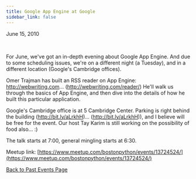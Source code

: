 ```yaml
---
title: Google App Engine at Google
sidebar_link: false
---
```


June 15, 2010


   

For June, we've got an in-depth evening about Google App Engine. And due to some scheduling issues, we're on a different night (a Tuesday), and in a different location (Google's Cambridge offices).

Omer Trajman has built an RSS reader on App Engine: http://webwriting.com... (http://webwriting.com/reader/) He'll walk us through the basics of App Engine, and then dive into the details of how he built this particular application.

Google's Cambridge office is at 5 Cambridge Center. Parking is right behind the building (http://bit.ly/aLrkhH)... (http://bit.ly/aLrkhH)), and I believe will be free for the event. Our host Tay Karim is still working on the possibility of food also... :)

The talk starts at 7:00, general mingling starts at 6:30.


Meetup link: [https://www.meetup.com/bostonpython/events/13724524/](https://www.meetup.com/bostonpython/events/13724524/)

[Back to Past Events Page](index.md)